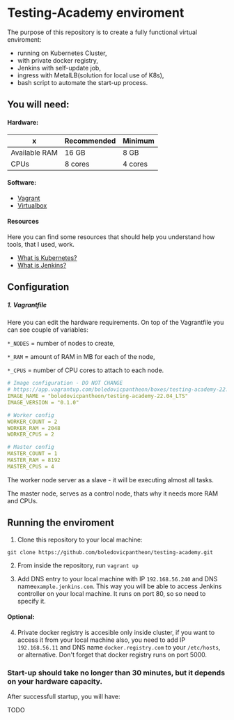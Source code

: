 # Testing-Academy enviroment

The purpose of this repository is to create a fully functional virtual enviroment:
 - running on Kubernetes Cluster,
 - with private docker registry,
 - Jenkins with self-update job,
 - ingress with MetalLB(solution for local use of K8s),
 - bash script to automate the start-up process.


## You will need:

#### Hardware:

x | Recommended | Minimum
----------- | ----------- | ----------- 
Available RAM | 16 GB | 8 GB
CPUs | 8 cores | 4 cores

#### Software:

 - [Vagrant](https://www.vagrantup.com/downloads)
 - [Virtualbox](https://www.virtualbox.org/wiki/Downloads)

 #### Resources

 Here you can find some resources that should help you understand how tools, that I used, work.

 - [What is Kubernetes?](https://youtu.be/cC46cg5FFAM)
 - [What is Jenkins?](https://youtu.be/2w-_JOK96Uc?t=81) 

## Configuration

##### 1. Vagrantfile

Here you can edit the hardware requirements. On top of the Vagrantfile you can see couple of variables:

`*_NODES` = number of nodes to create,

`*_RAM` = amount of RAM in MB for each of the node,

`*_CPUS` = number of CPU cores to attach to each node.

```yaml
# Image configuration - DO NOT CHANGE
# https://app.vagrantup.com/boledovicpantheon/boxes/testing-academy-22.04_LTS
IMAGE_NAME = "boledovicpantheon/testing-academy-22.04_LTS" 
IMAGE_VERSION = "0.1.0" 

# Worker config
WORKER_COUNT = 2 
WORKER_RAM = 2048
WORKER_CPUS = 2

# Master config
MASTER_COUNT = 1   
MASTER_RAM = 8192
MASTER_CPUS = 4
```

The worker node server as a slave - it will be executing almost all tasks.

The master node, serves as a control node, thats why it needs more RAM and CPUs. 

## Running the enviroment

1. Clone this repository to your local machine:

`git clone https://github.com/boledovicpantheon/testing-academy.git` 


2. From inside the repository, run `vagrant up`

3. Add DNS entry to your local machine with IP `192.168.56.240` and DNS name`example.jenkins.com`.
This way you will be able to access Jenkins controller on your local machine. It runs on port 80, so so need to specify it.

#### Optional:

4. Private docker registry is accesible only inside cluster, if you want to access it from your local machine also, you need to add IP 
`192.168.56.11` and DNS name `docker.registry.com` to your `/etc/hosts`, or alternative.
Don't forget that docker registry runs on port 5000. 


### Start-up should take no longer than 30 minutes, but it depends on your hardware capacity.

After successfull startup, you will have: 


TODO
